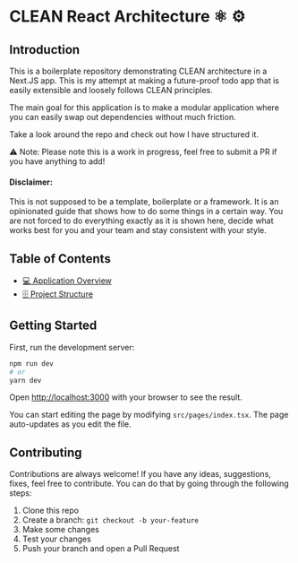 # CLEAN React Architecture ⚛️ ⚙️

## Introduction

This is a boilerplate repository demonstrating CLEAN architecture in a Next.JS app. This is my attempt at making a future-proof todo app that is easily extensible and loosely follows CLEAN principles.

The main goal for this application is to make a modular application where you can easily swap out dependencies without much friction.

Take a look around the repo and check out how I have structured it.

⚠️ Note: Please note this is a work in progress, feel free to submit a PR if you have anything to add!

#### Disclaimer:

This is not supposed to be a template, boilerplate or a framework. It is an opinionated guide that shows how to do some things in a certain way. You are not forced to do everything exactly as it is shown here, decide what works best for you and your team and stay consistent with your style.

## Table of Contents

- [💻 Application Overview](docs/application-overview.md)
- [🗄 Project Structure](docs/project-structure.md)

## Getting Started

First, run the development server:

```bash
npm run dev
# or
yarn dev
```

Open [http://localhost:3000](http://localhost:3000) with your browser to see the result.

You can start editing the page by modifying `src/pages/index.tsx`. The page auto-updates as you edit the file.

## Contributing

Contributions are always welcome! If you have any ideas, suggestions, fixes, feel free to contribute. You can do that by going through the following steps:

1. Clone this repo
2. Create a branch: `git checkout -b your-feature`
3. Make some changes
4. Test your changes
5. Push your branch and open a Pull Request
